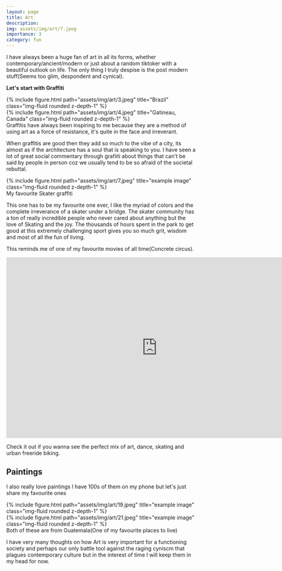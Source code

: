 ```yaml
---
layout: page
title: Art
description:
img: assets/img/art/7.jpeg
importance: 3
category: fun
---
```


I have always been a huge fan of art in all its forms, whether contemporary/ancient/modern or just about a random tiktoker with a beautiful outlook on life. The only thing I truly despise is the post modern stuff(Seems too glim, despondent and cynical). 

**Let's start with Graffiti**

<div class="col">
    <div class="col-sm mt-3 mt-md-0">
        {% include figure.html path="assets/img/art/3.jpeg" title="Brazil" class="img-fluid rounded z-depth-1" %}
    </div>
    <div class="col-sm mt-3 mt-md-0">
        {% include figure.html path="assets/img/art/4.jpeg" title="Gatineau, Canada" class="img-fluid rounded z-depth-1" %}
    </div>
</div>
<div class="caption">
    Graffitis have always been inspiring to me because they are a method of using art as a force of resistance, it's quite in the face and irreverant. 
</div>

When graffitis are good then they add so much to the vibe of a city, its almost as if the architecture has a soul that is speaking to you. I have seen a lot of great social commentary through grafiiti about things that can't be said by people in person coz we usually tend to be so afraid of the societal rebuttal. 


<div class="row">
    <div class="col-sm mt-3 mt-md-0">
        {% include figure.html path="assets/img/art/7.jpeg" title="example image" class="img-fluid rounded z-depth-1" %}
    </div>
</div>
<div class="caption">
    My favourite Skater graffiti
</div>

This one has to be my favourite one ever, I like the myriad of colors and the complete irreverance of a skater under a bridge. The skater community has a ton of really incredible people who never cared about anything but the love of Skating and the joy. The thousands of hours spent in the park to get good at this extremely challenging sport gives you so much grit, wisdom and most of all the fun of living. 

This reminds me of one of my favourite movies of all time(Concrete circus). 

<iframe width="800" height="480" src="https://www.youtube.com/embed/bFtY-uHt6oM" title="Danny MacAskill, Blue (Storm FreeRun), Kilian Martin, Keelan Phillips, Phil Doyle: Barbican Bolero" frameborder="0" allow="accelerometer; autoplay; clipboard-write; encrypted-media; gyroscope; picture-in-picture; web-share" allowfullscreen></iframe>

Check it out if you wanna see the perfect mix of art, dance, skating and urban freeride biking. 


## Paintings
I also really love paintings I have 100s of them on my phone but let's just share my favourite ones

<div class="row justify-content-sm-center">
    <div class="col-sm-4 mt-3 mt-md-0">
        {% include figure.html path="assets/img/art/19.jpeg" title="example image" class="img-fluid rounded z-depth-1" %}
    </div>
    <div class="col-sm-4 mt-3 mt-md-0">
        {% include figure.html path="assets/img/art/21.jpeg" title="example image" class="img-fluid rounded z-depth-1" %}
    </div>
</div>
<div class="caption">
    Both of these are from Guatemala(One of my favourite places to live)
</div>

I have very many thoughts on how Art is very important for a functioning society and perhaps our only battle tool against the raging cyniscm that plagues contemporary culture but in the interest of time I will keep them in my head for now.